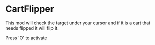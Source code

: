 # CartFlipper

This mod will check the target under your cursor and if it is a cart that needs flipped it will flip it.

Press 'O' to activate